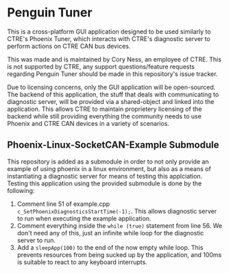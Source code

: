 # Penguin Tuner

This is a cross-platform GUI application designed to be used similarly to CTRE's Phoenix Tuner, which interacts with CTRE's diagnostic server to perform actions on CTRE CAN bus devices.

This was made and is maintained by Cory Ness, an employee of CTRE. This is not supported by CTRE, any support questions/feature requests regarding Penguin Tuner should be made in this repository's issue tracker.

Due to licensing concerns, only the GUI application will be open-sourced.
The backend of this application, the stuff that deals with communicating to diagnostic server, will be provided via a shared-object and linked into the application.
This allows CTRE to maintain proprietery licensing of the backend while still providing everything the community needs to use Phoenix and CTRE CAN devices in a variety of scenarios.

## Phoenix-Linux-SocketCAN-Example Submodule

This repository is added as a submodule in order to not only provide an example of using phoenix in a linux environment, but also as a means of instantiating a diagnostic server for means of testing this applciation.
Testing this application using the provided submodule is done by the following:
 1. Comment line 51 of example.cpp `c_SetPhoenixDiagnosticsStartTime(-1);`. This allows diagnostic server to run when executing the example application.
 2. Comment everything inside the `while (true)` statement from line 56. We don't need any of this, just an infinite while loop for the diagnostic server to run.
 3. Add a `sleepApp(100)` to the end of the now empty while loop. This prevents resources from being sucked up by the application, and 100ms is suitable to react to any keyboard interrupts.
